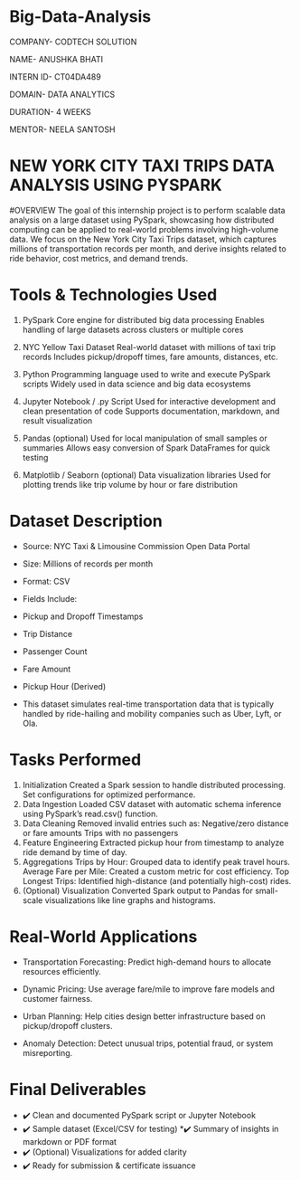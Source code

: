 # Big-Data-Analysis
COMPANY- CODTECH SOLUTION

NAME- ANUSHKA BHATI

INTERN ID- CT04DA489

DOMAIN- DATA ANALYTICS

DURATION- 4 WEEKS

MENTOR- NEELA SANTOSH
# NEW YORK CITY TAXI TRIPS DATA ANALYSIS USING PYSPARK
#OVERVIEW
The goal of this internship project is to perform scalable data analysis on a large dataset using PySpark, showcasing how distributed computing can be applied to real-world problems involving high-volume data. We focus on the New York City Taxi Trips dataset, which captures millions of transportation records per month, and derive insights related to ride behavior, cost metrics, and demand trends.
# Tools & Technologies Used
1. PySpark
      Core engine for distributed big data processing
      Enables handling of large datasets across clusters or multiple cores
      
2. NYC Yellow Taxi Dataset
       Real-world dataset with millions of taxi trip records
       Includes pickup/dropoff times, fare amounts, distances, etc.
       
3. Python
       Programming language used to write and execute PySpark scripts
       Widely used in data science and big data ecosystems
       
4. Jupyter Notebook / .py Script
       Used for interactive development and clean presentation of code
       Supports documentation, markdown, and result visualization
       
5. Pandas (optional)
       Used for local manipulation of small samples or summaries
        Allows easy conversion of Spark DataFrames for quick testing
        
6. Matplotlib / Seaborn (optional)
        Data visualization libraries
        Used for plotting trends like trip volume by hour or fare distribution 
# Dataset Description
* Source: NYC Taxi & Limousine Commission Open Data Portal

* Size: Millions of records per month

* Format: CSV

* Fields Include:

* Pickup and Dropoff Timestamps

* Trip Distance

* Passenger Count

* Fare Amount

* Pickup Hour (Derived)

* This dataset simulates real-time transportation data that is typically handled by ride-hailing and mobility companies such as Uber, Lyft, or Ola.
# Tasks Performed
1. Initialization
   Created a Spark session to handle distributed processing.
   Set configurations for optimized performance.
2. Data Ingestion
   Loaded CSV dataset with automatic schema inference using PySpark’s read.csv() function.
3. Data Cleaning
   Removed invalid entries such as:
   Negative/zero distance or fare amounts
   Trips with no passengers
4. Feature Engineering
   Extracted pickup hour from timestamp to analyze ride demand by time of day.
5. Aggregations
   Trips by Hour: Grouped data to identify peak travel hours.
   Average Fare per Mile: Created a custom metric for cost efficiency.
   Top Longest Trips: Identified high-distance (and potentially high-cost) rides.
6. (Optional) Visualization
   Converted Spark output to Pandas for small-scale visualizations like line graphs and histograms.
# Real-World Applications
* Transportation Forecasting: Predict high-demand hours to allocate resources efficiently.
  
* Dynamic Pricing: Use average fare/mile to improve fare models and customer fairness.
  
*  Urban Planning: Help cities design better infrastructure based on pickup/dropoff clusters.
  
* Anomaly Detection: Detect unusual trips, potential fraud, or system misreporting.
# Final Deliverables
* ✔️ Clean and documented PySpark script or Jupyter Notebook
* ✔️ Sample dataset (Excel/CSV for testing)
*✔️ Summary of insights in markdown or PDF format
* ✔️ (Optional) Visualizations for added clarity
* ✔️ Ready for submission & certificate issuance


